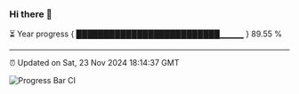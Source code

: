 ### Hi there 👋

⏳ Year progress { ██████████████████████████▁▁▁▁ } 89.55 %

---

⏰ Updated on Sat, 23 Nov 2024 18:14:37 GMT

![Progress Bar CI](https://github.com/code-lakshay/GitHub-Actions-Demo/workflows/Progress%20Bar%20CI/badge.svg)
